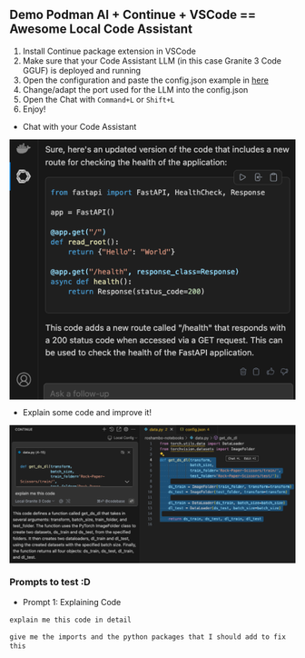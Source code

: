 ## Demo Podman AI + Continue + VSCode == Awesome Local Code Assistant

1. Install Continue package extension in VSCode
2. Make sure that your Code Assistant LLM (in this case Granite 3 Code GGUF) is deployed and running
3. Open the configuration and paste the config.json example in [here](config.json)
4. Change/adapt the port used for the LLM into the config.json
5. Open the Chat with `Command+L` or `Shift+L`
6. Enjoy! 

* Chat with your Code Assistant

<img align="center" width="950" src="../../docs/images/image2.png">

* Explain some code and improve it!

<img align="center" width="950" src="../../docs/images/image3.png">

### Prompts to test :D

* Prompt 1: Explaining Code

```md
explain me this code in detail
```

```
give me the imports and the python packages that I should add to fix this
```